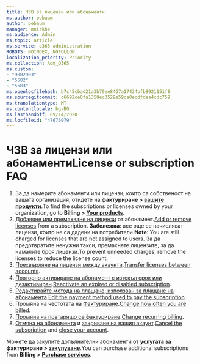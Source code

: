 ```yaml
---
title: ЧЗВ за лицензи или абонаменти
ms.author: pebaum
author: pebaum
manager: mnirkhe
ms.audience: Admin
ms.topic: article
ms.service: o365-administration
ROBOTS: NOINDEX, NOFOLLOW
localization_priority: Priority
ms.collection: Adm_O365
ms.custom:
- "9002903"
- "5582"
- "5583"
ms.openlocfilehash: b7c45cbad21a3b79ee8467a17434bfb8921151f8
ms.sourcegitcommit: c6692ce0fa1358ec3529e59ca0ecdfdea4cdc759
ms.translationtype: MT
ms.contentlocale: bg-BG
ms.lasthandoff: 09/14/2020
ms.locfileid: "47676079"
---
```

# <a name="license-or-subscription-faq"></a><span data-ttu-id="f413f-102">ЧЗВ за лицензи или абонаменти</span><span class="sxs-lookup"><span data-stu-id="f413f-102">License or subscription FAQ</span></span>

1. <span data-ttu-id="f413f-103">За да намерите абонаменти или лицензи, които са собственост на вашата организация, отидете на **фактуриране > [вашите продукти](https://go.microsoft.com/fwlink/p/?linkid=842054)**.</span><span class="sxs-lookup"><span data-stu-id="f413f-103">To find the subscriptions or licenses owned by your organization, go to **Billing > [Your products](https://go.microsoft.com/fwlink/p/?linkid=842054)**.</span></span> 
2. <span data-ttu-id="f413f-104">[Добавяне или премахване на лицензи](https://docs.microsoft.com/alchemyinsights/how-to-add-or-reduce-licenses) от абонамент.</span><span class="sxs-lookup"><span data-stu-id="f413f-104">[Add or remove licenses](https://docs.microsoft.com/alchemyinsights/how-to-add-or-reduce-licenses) from a subscription.</span></span> <span data-ttu-id="f413f-105">**Забележка**: все още се начисляват лицензи, които не са дадени на потребители.</span><span class="sxs-lookup"><span data-stu-id="f413f-105">**Note**: You are still charged for licenses that are not assigned to users.</span></span> <span data-ttu-id="f413f-106">За да предотвратите ненужни такси, премахнете лицензите, за да намалите броя лицензи.</span><span class="sxs-lookup"><span data-stu-id="f413f-106">To prevent unneeded charges, remove the licenses to reduce the license count.</span></span> 
3. <span data-ttu-id="f413f-107">[Прехвърляне на лицензи между акаунти](https://docs.microsoft.com/alchemyinsights/transfer-licenses-between-tenants).</span><span class="sxs-lookup"><span data-stu-id="f413f-107">[Transfer licenses between accounts](https://docs.microsoft.com/alchemyinsights/transfer-licenses-between-tenants).</span></span> 
4. <span data-ttu-id="f413f-108">[Повторно активиране на абонамент с изтекъл срок или дезактивиран](https://go.microsoft.com/fwlink/?linkid=2117519).</span><span class="sxs-lookup"><span data-stu-id="f413f-108">[Reactivate an expired or disabled subscription](https://go.microsoft.com/fwlink/?linkid=2117519).</span></span> 
5. <span data-ttu-id="f413f-109">[Редактирайте метода на плащане, използван за плащане на абонамента](https://go.microsoft.com/fwlink/?linkid=2117167).</span><span class="sxs-lookup"><span data-stu-id="f413f-109">[Edit the payment method used to pay the subscription](https://go.microsoft.com/fwlink/?linkid=2117167).</span></span> 
6. <span data-ttu-id="f413f-110">Промяна на честотата на [Фактуриране](https://go.microsoft.com/fwlink/?linkid=2119112).</span><span class="sxs-lookup"><span data-stu-id="f413f-110">[Change how often you are billed](https://go.microsoft.com/fwlink/?linkid=2119112).</span></span> 
7. <span data-ttu-id="f413f-111">[Промяна на повтарящо се фактуриране](https://go.microsoft.com/fwlink/?linkid=2119216).</span><span class="sxs-lookup"><span data-stu-id="f413f-111">[Change recurring billing](https://go.microsoft.com/fwlink/?linkid=2119216).</span></span> 
8. <span data-ttu-id="f413f-112">[Отмяна на абонамента](https://go.microsoft.com/fwlink/?linkid=2119113) и [закриване на вашия акаунт](https://docs.microsoft.com/alchemyinsights/how-to-close-your-account).</span><span class="sxs-lookup"><span data-stu-id="f413f-112">[Cancel the subscription](https://go.microsoft.com/fwlink/?linkid=2119113) and [close your account](https://docs.microsoft.com/alchemyinsights/how-to-close-your-account).</span></span> 

<span data-ttu-id="f413f-113">Можете да закупите допълнителни абонаменти от **услугата за фактуриране > [закупуване](https://go.microsoft.com/fwlink/p/?linkid=868433)**.</span><span class="sxs-lookup"><span data-stu-id="f413f-113">You can purchase additional subscriptions from **Billing > [Purchase services](https://go.microsoft.com/fwlink/p/?linkid=868433)**.</span></span>
